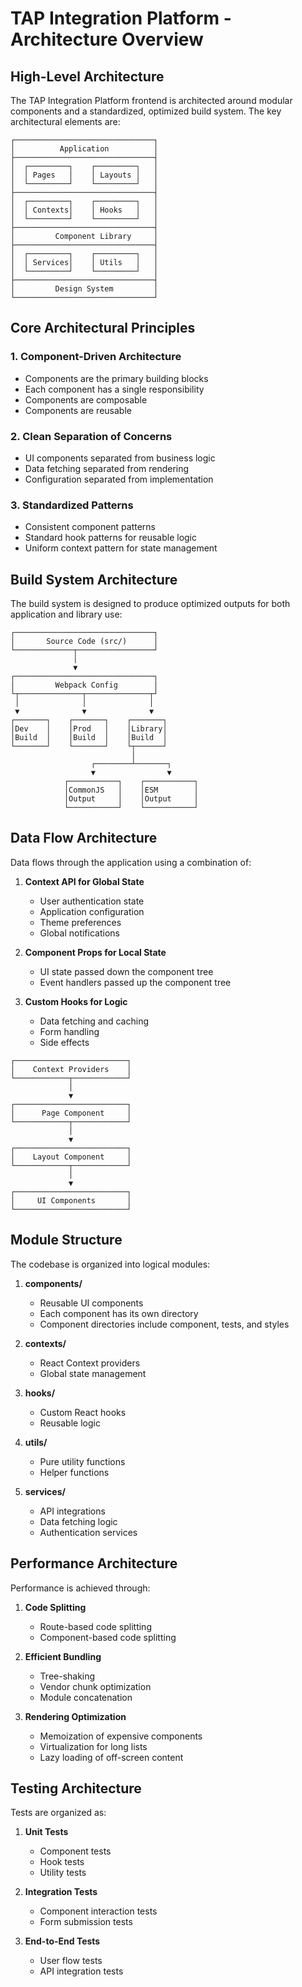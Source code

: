 # TAP Integration Platform - Architecture Overview

## High-Level Architecture
The TAP Integration Platform frontend is architected around modular components and a standardized, optimized build system. The key architectural elements are:

```
┌───────────────────────────────┐
│          Application          │
├───────────────────────────────┤
│  ┌─────────┐    ┌─────────┐   │
│  │ Pages   │    │ Layouts │   │
│  └─────────┘    └─────────┘   │
├───────────────────────────────┤
│  ┌─────────┐    ┌─────────┐   │
│  │ Contexts│    │ Hooks   │   │
│  └─────────┘    └─────────┘   │
├───────────────────────────────┤
│         Component Library     │
├───────────────────────────────┤
│  ┌─────────┐    ┌─────────┐   │
│  │ Services│    │ Utils   │   │
│  └─────────┘    └─────────┘   │
├───────────────────────────────┤
│         Design System         │
└───────────────────────────────┘
```

## Core Architectural Principles

### 1. Component-Driven Architecture
- Components are the primary building blocks
- Each component has a single responsibility
- Components are composable
- Components are reusable

### 2. Clean Separation of Concerns
- UI components separated from business logic
- Data fetching separated from rendering
- Configuration separated from implementation

### 3. Standardized Patterns
- Consistent component patterns
- Standard hook patterns for reusable logic
- Uniform context pattern for state management

## Build System Architecture
The build system is designed to produce optimized outputs for both application and library use:

```
┌───────────────────────────────┐
│       Source Code (src/)      │
└─────────────┬─────────────────┘
              │
              ▼
┌───────────────────────────────┐
│         Webpack Config        │
└┬──────────────┬──────────────┬┘
 │              │              │
 ▼              ▼              ▼
┌───────┐    ┌───────┐    ┌───────┐
│Dev    │    │Prod   │    │Library│
│Build  │    │Build  │    │Build  │
└───────┘    └───────┘    └┬──────┘
                           │
                  ┌────────┴───────┐
                  ▼                ▼
            ┌───────────┐    ┌───────────┐
            │CommonJS   │    │ESM        │
            │Output     │    │Output     │
            └───────────┘    └───────────┘
```

## Data Flow Architecture
Data flows through the application using a combination of:

1. **Context API for Global State**
   - User authentication state
   - Application configuration
   - Theme preferences
   - Global notifications

2. **Component Props for Local State**
   - UI state passed down the component tree
   - Event handlers passed up the component tree

3. **Custom Hooks for Logic**
   - Data fetching and caching
   - Form handling
   - Side effects

```
┌─────────────────────────┐
│    Context Providers    │
└────────────┬────────────┘
             │
             ▼
┌─────────────────────────┐
│      Page Component     │
└────────────┬────────────┘
             │
             ▼
┌─────────────────────────┐
│    Layout Component     │
└────────────┬────────────┘
             │
             ▼
┌─────────────────────────┐
│     UI Components       │
└─────────────────────────┘
```

## Module Structure
The codebase is organized into logical modules:

1. **components/**
   - Reusable UI components
   - Each component has its own directory
   - Component directories include component, tests, and styles

2. **contexts/**
   - React Context providers
   - Global state management

3. **hooks/**
   - Custom React hooks
   - Reusable logic

4. **utils/**
   - Pure utility functions
   - Helper functions

5. **services/**
   - API integrations
   - Data fetching logic
   - Authentication services

## Performance Architecture
Performance is achieved through:

1. **Code Splitting**
   - Route-based code splitting
   - Component-based code splitting

2. **Efficient Bundling**
   - Tree-shaking
   - Vendor chunk optimization
   - Module concatenation

3. **Rendering Optimization**
   - Memoization of expensive components
   - Virtualization for long lists
   - Lazy loading of off-screen content

## Testing Architecture
Tests are organized as:

1. **Unit Tests**
   - Component tests
   - Hook tests
   - Utility tests

2. **Integration Tests**
   - Component interaction tests
   - Form submission tests

3. **End-to-End Tests**
   - User flow tests
   - API integration tests